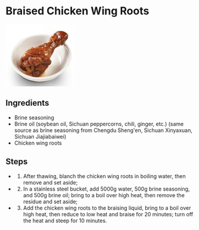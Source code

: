 # Braised Chicken Wing Roots

![Braised Chicken Wing Roots](../../images/%E5%8D%A4%E7%BF%85%E6%A0%B9.png)


## Ingredients
- Brine seasoning
- Brine oil (soybean oil, Sichuan peppercorns, chili, ginger, etc.) (same source as brine seasoning from Chengdu Sheng'en, Sichuan Xinyaxuan, Sichuan Jiajiabaiwei)
- Chicken wing roots

## Steps
- 1. After thawing, blanch the chicken wing roots in boiling water, then remove and set aside;
- 2. In a stainless steel bucket, add 5000g water, 500g brine seasoning, and 500g brine oil; bring to a boil over high heat, then remove the residue and set aside;
- 3. Add the chicken wing roots to the braising liquid, bring to a boil over high heat, then reduce to low heat and braise for 20 minutes; turn off the heat and steep for 10 minutes.